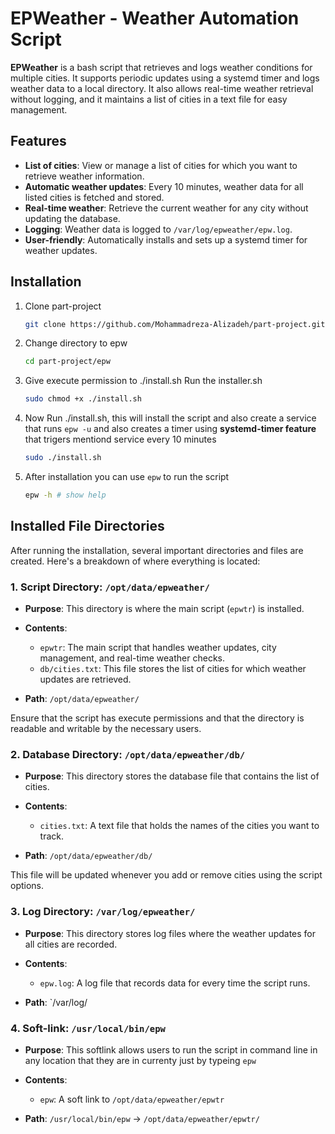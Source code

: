 # EPWeather - Weather Automation Script

**EPWeather** is a bash script that retrieves and logs weather conditions for multiple cities. It supports periodic updates using a systemd timer and logs weather data to a local directory. It also allows real-time weather retrieval without logging, and it maintains a list of cities in a text file for easy management.

## Features

- **List of cities**: View or manage a list of cities for which you want to retrieve weather information.
- **Automatic weather updates**: Every 10 minutes, weather data for all listed cities is fetched and stored.
- **Real-time weather**: Retrieve the current weather for any city without updating the database.
- **Logging**: Weather data is logged to `/var/log/epweather/epw.log`.
- **User-friendly**: Automatically installs and sets up a systemd timer for weather updates.

## Installation

1. Clone part-project 
   ```bash
   git clone https://github.com/Mohammadreza-Alizadeh/part-project.git
   ```
2. Change directory to epw
   ```bash
   cd part-project/epw
   ```
3. Give execute permission to ./install.sh Run the installer.sh
    ```bash
    sudo chmod +x ./install.sh
    ```
4. Now Run ./install.sh, this will install the script and also create a service that runs `epw -u` and also creates a timer using **systemd-timer feature** that trigers mentiond service every 10 minutes    
    ```bash
    sudo ./install.sh
    ```

5. After installation you can use `epw` to run the script
    ```bash
    epw -h # show help
    ```

## Installed File Directories

After running the installation, several important directories and files are created. Here's a breakdown of where everything is located:

### 1. **Script Directory: `/opt/data/epweather/`**

   - **Purpose**: This directory is where the main script (`epwtr`) is installed.
   - **Contents**: 
     - `epwtr`: The main script that handles weather updates, city management, and real-time weather checks.
     - `db/cities.txt`: This file stores the list of cities for which weather updates are retrieved.

   - **Path**: `/opt/data/epweather/`
   
   Ensure that the script has execute permissions and that the directory is readable and writable by the necessary users.

### 2. **Database Directory: `/opt/data/epweather/db/`**

   - **Purpose**: This directory stores the database file that contains the list of cities.
   - **Contents**:
     - `cities.txt`: A text file that holds the names of the cities you want to track.

   - **Path**: `/opt/data/epweather/db/`

   This file will be updated whenever you add or remove cities using the script options.

### 3. **Log Directory: `/var/log/epweather/`**

   - **Purpose**: This directory stores log files where the weather updates for all cities are recorded.
   - **Contents**:
     - `epw.log`: A log file that records data for every time the script runs.
   
   - **Path**: `/var/log/

### 4. **Soft-link: `/usr/local/bin/epw`**

   - **Purpose**: This softlink allows users to run the script in command line in any location that they are in currenty just by typeing `epw` 
   - **Contents**:
     - `epw`: A soft link to `/opt/data/epweather/epwtr`
   
   - **Path**: `/usr/local/bin/epw` -> `/opt/data/epweather/epwtr/`







